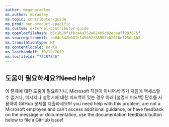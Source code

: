 ```yaml
---
author: meganbradley
ms.author: mbradley
ms.topic: contributor-guide
ms.prod: non-product-specific
ms.custom: external-contributor-guide
ms.openlocfilehash: b5c1b20f1fbca4a752a82409cb2ec4aff283675f
ms.sourcegitcommit: ca84e542b081e145052f38967e826f6ef25da1b2
ms.translationtype: HT
ms.contentlocale: ko-KR
ms.lasthandoff: 10/12/2019
ms.locfileid: "72287846"
---
```

## <a name="need-help"></a><span data-ttu-id="8b533-101">도움이 필요하세요?</span><span class="sxs-lookup"><span data-stu-id="8b533-101">Need help?</span></span>

<span data-ttu-id="8b533-102">이 문제에 대한 도움이 필요하거나, Microsoft 직원이 아니어서 추가 지침에 액세스할 수 없거나, 메시지나 설명서에 대한 피드백이 있는 경우 아래 [설명서 피드백] 단추를 사용하여 GitHub 문제를 제출하세요!</span><span class="sxs-lookup"><span data-stu-id="8b533-102">If you need help with this problem, are not a Microsoft employee and can't access additional guidance, or have feedback on the message or documentation, use the documentation feedback button below to file a GitHub issue!</span></span>